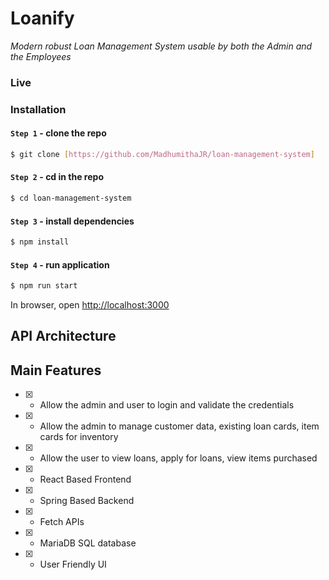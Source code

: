# Loanify

*Modern robust Loan Management System usable by both the Admin and the Employees​*

### Live

### Installation

#### `Step 1` - clone the repo

```bash
$ git clone [https://github.com/MadhumithaJR/loan-management-system]
```

#### `Step 2` - cd in the repo

```bash
$ cd loan-management-system
```

#### `Step 3` - install dependencies

```bash
$ npm install
```

#### `Step 4` - run application

```bash
$ npm run start
```

In browser, open [http://localhost:3000](http://localhost:3000)

## API Architecture



## Main Features

- [x] - Allow the admin and user to login and validate the credentials​

- [x] - Allow the admin to manage customer data, existing loan cards, item cards for inventory​

- [x] - Allow the user to view loans, apply for loans, view items purchased​

- [x] - React Based Frontend

- [x] - Spring Based Backend

- [x] - Fetch APIs

- [x] - MariaDB SQL database

- [x] - User Friendly UI
